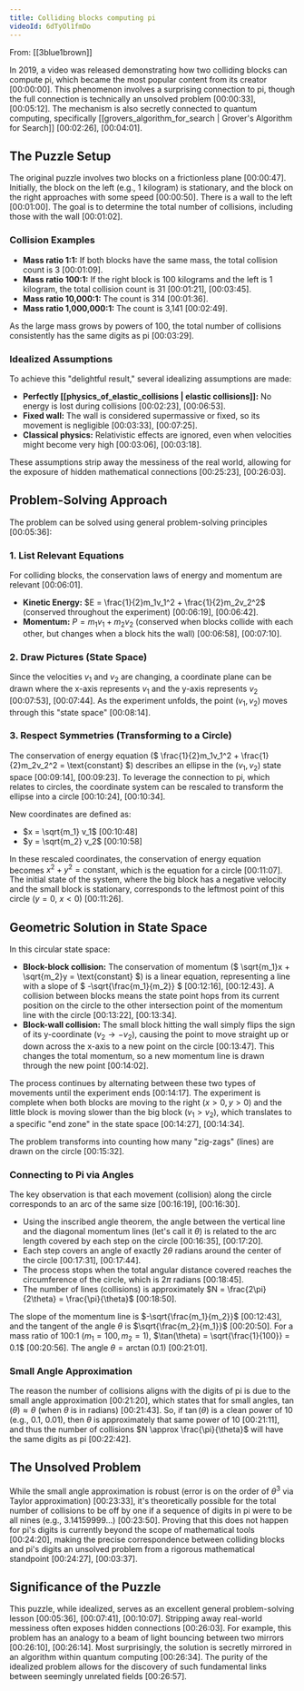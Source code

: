 ```yaml
---
title: Colliding blocks computing pi
videoId: 6dTyOl1fmDo
---
```


From: [[3blue1brown]] <br/> 

In 2019, a video was released demonstrating how two colliding blocks can compute pi, which became the most popular content from its creator <a class="yt-timestamp" data-t="00:00:00">[00:00:00]</a>. This phenomenon involves a surprising connection to pi, though the full connection is technically an unsolved problem <a class="yt-timestamp" data-t="00:00:33">[00:00:33]</a>, <a class="yt-timestamp" data-t="00:05:12">[00:05:12]</a>. The mechanism is also secretly connected to quantum computing, specifically [[grovers_algorithm_for_search | Grover's Algorithm for Search]] <a class="yt-timestamp" data-t="00:02:26">[00:02:26]</a>, <a class="yt-timestamp" data-t="00:04:01">[00:04:01]</a>.

## The Puzzle Setup

The original puzzle involves two blocks on a frictionless plane <a class="yt-timestamp" data-t="00:00:47">[00:00:47]</a>. Initially, the block on the left (e.g., 1 kilogram) is stationary, and the block on the right approaches with some speed <a class="yt-timestamp" data-t="00:00:50">[00:00:50]</a>. There is a wall to the left <a class="yt-timestamp" data-t="00:01:00">[00:01:00]</a>. The goal is to determine the total number of collisions, including those with the wall <a class="yt-timestamp" data-t="00:01:02">[00:01:02]</a>.

### Collision Examples

*   **Mass ratio 1:1:** If both blocks have the same mass, the total collision count is 3 <a class="yt-timestamp" data-t="00:01:09">[00:01:09]</a>.
*   **Mass ratio 100:1:** If the right block is 100 kilograms and the left is 1 kilogram, the total collision count is 31 <a class="yt-timestamp" data-t="00:01:21">[00:01:21]</a>, <a class="yt-timestamp" data-t="00:03:45">[00:03:45]</a>.
*   **Mass ratio 10,000:1:** The count is 314 <a class="yt-timestamp" data-t="00:01:36">[00:01:36]</a>.
*   **Mass ratio 1,000,000:1:** The count is 3,141 <a class="yt-timestamp" data-t="00:02:49">[00:02:49]</a>.

As the large mass grows by powers of 100, the total number of collisions consistently has the same digits as pi <a class="yt-timestamp" data-t="00:03:29">[00:03:29]</a>.

### Idealized Assumptions

To achieve this "delightful result," several idealizing assumptions are made:
*   **Perfectly [[physics_of_elastic_collisions | elastic collisions]]:** No energy is lost during collisions <a class="yt-timestamp" data-t="00:02:23">[00:02:23]</a>, <a class="yt-timestamp" data-t="00:06:53">[00:06:53]</a>.
*   **Fixed wall:** The wall is considered supermassive or fixed, so its movement is negligible <a class="yt-timestamp" data-t="00:03:33">[00:03:33]</a>, <a class="yt-timestamp" data-t="00:07:25">[00:07:25]</a>.
*   **Classical physics:** Relativistic effects are ignored, even when velocities might become very high <a class="yt-timestamp" data-t="00:03:06">[00:03:06]</a>, <a class="yt-timestamp" data-t="00:03:18">[00:03:18]</a>.

These assumptions strip away the messiness of the real world, allowing for the exposure of hidden mathematical connections <a class="yt-timestamp" data-t="00:25:23">[00:25:23]</a>, <a class="yt-timestamp" data-t="00:26:03">[00:26:03]</a>.

## Problem-Solving Approach

The problem can be solved using general problem-solving principles <a class="yt-timestamp" data-t="00:05:36">[00:05:36]</a>:

### 1. List Relevant Equations
For colliding blocks, the conservation laws of energy and momentum are relevant <a class="yt-timestamp" data-t="00:06:01">[00:06:01]</a>.
*   **Kinetic Energy:** $E = \frac{1}{2}m_1v_1^2 + \frac{1}{2}m_2v_2^2$ (conserved throughout the experiment) <a class="yt-timestamp" data-t="00:06:19">[00:06:19]</a>, <a class="yt-timestamp" data-t="00:06:42">[00:06:42]</a>.
*   **Momentum:** $P = m_1v_1 + m_2v_2$ (conserved when blocks collide with each other, but changes when a block hits the wall) <a class="yt-timestamp" data-t="00:06:58">[00:06:58]</a>, <a class="yt-timestamp" data-t="00:07:10">[00:07:10]</a>.

### 2. Draw Pictures (State Space)
Since the velocities $v_1$ and $v_2$ are changing, a coordinate plane can be drawn where the x-axis represents $v_1$ and the y-axis represents $v_2$ <a class="yt-timestamp" data-t="00:07:53">[00:07:53]</a>, <a class="yt-timestamp" data-t="00:07:44">[00:07:44]</a>. As the experiment unfolds, the point $(v_1, v_2)$ moves through this "state space" <a class="yt-timestamp" data-t="00:08:14">[00:08:14]</a>.

### 3. Respect Symmetries (Transforming to a Circle)
The conservation of energy equation ($ \frac{1}{2}m_1v_1^2 + \frac{1}{2}m_2v_2^2 = \text{constant} $) describes an ellipse in the $(v_1, v_2)$ state space <a class="yt-timestamp" data-t="00:09:14">[00:09:14]</a>, <a class="yt-timestamp" data-t="00:09:23">[00:09:23]</a>. To leverage the connection to pi, which relates to circles, the coordinate system can be rescaled to transform the ellipse into a circle <a class="yt-timestamp" data-t="00:10:24">[00:10:24]</a>, <a class="yt-timestamp" data-t="00:10:34">[00:10:34]</a>.

New coordinates are defined as:
*   $x = \sqrt{m_1} v_1$ <a class="yt-timestamp" data-t="00:10:48">[00:10:48]</a>
*   $y = \sqrt{m_2} v_2$ <a class="yt-timestamp" data-t="00:10:58">[00:10:58]</a>

In these rescaled coordinates, the conservation of energy equation becomes $x^2 + y^2 = \text{constant}$, which is the equation for a circle <a class="yt-timestamp" data-t="00:11:07">[00:11:07]</a>. The initial state of the system, where the big block has a negative velocity and the small block is stationary, corresponds to the leftmost point of this circle ($y=0$, $x<0$) <a class="yt-timestamp" data-t="00:11:26">[00:11:26]</a>.

## Geometric Solution in State Space

In this circular state space:
*   **Block-block collision:** The conservation of momentum ($ \sqrt{m_1}x + \sqrt{m_2}y = \text{constant} $) is a linear equation, representing a line with a slope of $ -\sqrt{\frac{m_1}{m_2}} $ <a class="yt-timestamp" data-t="00:12:16">[00:12:16]</a>, <a class="yt-timestamp" data-t="00:12:43">[00:12:43]</a>. A collision between blocks means the state point hops from its current position on the circle to the other intersection point of the momentum line with the circle <a class="yt-timestamp" data-t="00:13:22">[00:13:22]</a>, <a class="yt-timestamp" data-t="00:13:34">[00:13:34]</a>.
*   **Block-wall collision:** The small block hitting the wall simply flips the sign of its y-coordinate ($v_2 \rightarrow -v_2$), causing the point to move straight up or down across the x-axis to a new point on the circle <a class="yt-timestamp" data-t="00:13:47">[00:13:47]</a>. This changes the total momentum, so a new momentum line is drawn through the new point <a class="yt-timestamp" data-t="00:14:02">[00:14:02]</a>.

The process continues by alternating between these two types of movements until the experiment ends <a class="yt-timestamp" data-t="00:14:17">[00:14:17]</a>. The experiment is complete when both blocks are moving to the right ($x>0, y>0$) and the little block is moving slower than the big block ($v_1 > v_2$), which translates to a specific "end zone" in the state space <a class="yt-timestamp" data-t="00:14:27">[00:14:27]</a>, <a class="yt-timestamp" data-t="00:14:34">[00:14:34]</a>.

The problem transforms into counting how many "zig-zags" (lines) are drawn on the circle <a class="yt-timestamp" data-t="00:15:32">[00:15:32]</a>.

### Connecting to Pi via Angles

The key observation is that each movement (collision) along the circle corresponds to an arc of the same size <a class="yt-timestamp" data-t="00:16:19">[00:16:19]</a>, <a class="yt-timestamp" data-t="00:16:30">[00:16:30]</a>.
*   Using the inscribed angle theorem, the angle between the vertical line and the diagonal momentum lines (let's call it $\theta$) is related to the arc length covered by each step on the circle <a class="yt-timestamp" data-t="00:16:35">[00:16:35]</a>, <a class="yt-timestamp" data-t="00:17:20">[00:17:20]</a>.
*   Each step covers an angle of exactly $2\theta$ radians around the center of the circle <a class="yt-timestamp" data-t="00:17:31">[00:17:31]</a>, <a class="yt-timestamp" data-t="00:17:44">[00:17:44]</a>.
*   The process stops when the total angular distance covered reaches the circumference of the circle, which is $2\pi$ radians <a class="yt-timestamp" data-t="00:18:45">[00:18:45]</a>.
*   The number of lines (collisions) is approximately $N = \frac{2\pi}{2\theta} = \frac{\pi}{\theta}$ <a class="yt-timestamp" data-t="00:18:50">[00:18:50]</a>.

The slope of the momentum line is $-\sqrt{\frac{m_1}{m_2}}$ <a class="yt-timestamp" data-t="00:12:43">[00:12:43]</a>, and the tangent of the angle $\theta$ is $\sqrt{\frac{m_2}{m_1}}$ <a class="yt-timestamp" data-t="00:20:50">[00:20:50]</a>.
For a mass ratio of 100:1 ($m_1=100, m_2=1$), $\tan(\theta) = \sqrt{\frac{1}{100}} = 0.1$ <a class="yt-timestamp" data-t="00:20:56">[00:20:56]</a>.
The angle $\theta = \arctan(0.1)$ <a class="yt-timestamp" data-t="00:21:01">[00:21:01]</a>.

### Small Angle Approximation

The reason the number of collisions aligns with the digits of pi is due to the small angle approximation <a class="yt-timestamp" data-t="00:21:20">[00:21:20]</a>, which states that for small angles, $\tan(\theta) \approx \theta$ (when $\theta$ is in radians) <a class="yt-timestamp" data-t="00:21:43">[00:21:43]</a>.
So, if $\tan(\theta)$ is a clean power of 10 (e.g., 0.1, 0.01), then $\theta$ is approximately that same power of 10 <a class="yt-timestamp" data-t="00:21:11">[00:21:11]</a>, and thus the number of collisions $N \approx \frac{\pi}{\theta}$ will have the same digits as pi <a class="yt-timestamp" data-t="00:22:42">[00:22:42]</a>.

## The Unsolved Problem

While the small angle approximation is robust (error is on the order of $\theta^3$ via Taylor approximation) <a class="yt-timestamp" data-t="00:23:33">[00:23:33]</a>, it's theoretically possible for the total number of collisions to be off by one if a sequence of digits in pi were to be all nines (e.g., 3.14159999...) <a class="yt-timestamp" data-t="00:23:50">[00:23:50]</a>. Proving that this does not happen for pi's digits is currently beyond the scope of mathematical tools <a class="yt-timestamp" data-t="00:24:20">[00:24:20]</a>, making the precise correspondence between colliding blocks and pi's digits an unsolved problem from a rigorous mathematical standpoint <a class="yt-timestamp" data-t="00:24:27">[00:24:27]</a>, <a class="yt-timestamp" data-t="00:03:37">[00:03:37]</a>.

## Significance of the Puzzle

This puzzle, while idealized, serves as an excellent general problem-solving lesson <a class="yt-timestamp" data-t="00:05:36">[00:05:36]</a>, <a class="yt-timestamp" data-t="00:07:41">[00:07:41]</a>, <a class="yt-timestamp" data-t="00:10:07">[00:10:07]</a>. Stripping away real-world messiness often exposes hidden connections <a class="yt-timestamp" data-t="00:26:03">[00:26:03]</a>. For example, this problem has an analogy to a beam of light bouncing between two mirrors <a class="yt-timestamp" data-t="00:26:10">[00:26:10]</a>, <a class="yt-timestamp" data-t="00:26:14">[00:26:14]</a>. Most surprisingly, the solution is secretly mirrored in an algorithm within quantum computing <a class="yt-timestamp" data-t="00:26:34">[00:26:34]</a>. The purity of the idealized problem allows for the discovery of such fundamental links between seemingly unrelated fields <a class="yt-timestamp" data-t="00:26:57">[00:26:57]</a>.